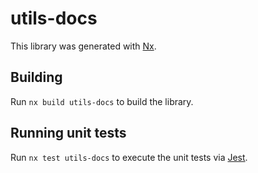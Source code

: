 # utils-docs

This library was generated with [Nx](https://nx.dev).

## Building

Run `nx build utils-docs` to build the library.

## Running unit tests

Run `nx test utils-docs` to execute the unit tests via [Jest](https://jestjs.io).
